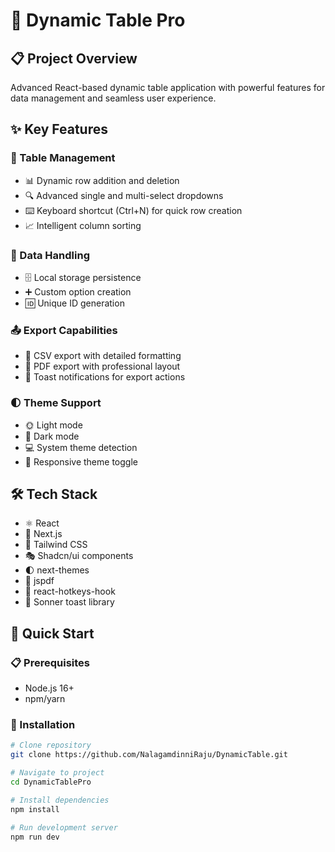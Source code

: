 # 🚀 Dynamic Table Pro

## 📋 Project Overview
Advanced React-based dynamic table application with powerful features for data management and seamless user experience.

## ✨ Key Features

### 🔧 Table Management
- 📊 Dynamic row addition and deletion
- 🔍 Advanced single and multi-select dropdowns
- ⌨️ Keyboard shortcut (Ctrl+N) for quick row creation
- 📈 Intelligent column sorting

### 💾 Data Handling
- 🗄️ Local storage persistence
- ➕ Custom option creation
- 🆔 Unique ID generation

### 📤 Export Capabilities
- 📄 CSV export with detailed formatting
- 📑 PDF export with professional layout
- 🔔 Toast notifications for export actions

### 🌓 Theme Support
- 🌞 Light mode
- 🌙 Dark mode
- 💻 System theme detection
- 🎨 Responsive theme toggle

## 🛠 Tech Stack
- ⚛️ React
- 🔺 Next.js
- 🌈 Tailwind CSS
- 🎭 Shadcn/ui components
- 🌓 next-themes
- 📄 jspdf
- 🔑 react-hotkeys-hook
- 🍞 Sonner toast library

## 🚦 Quick Start

### 📋 Prerequisites
- Node.js 16+
- npm/yarn

### 🔽 Installation
```bash
# Clone repository
git clone https://github.com/NalagamdinniRaju/DynamicTable.git

# Navigate to project
cd DynamicTablePro

# Install dependencies
npm install

# Run development server
npm run dev
```
